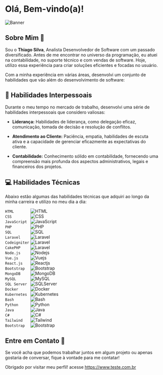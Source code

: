 # Olá, Bem-vindo(a)! 

![Banner](https://fotodicasbrasil.com.br/wp-content/uploads/2018/04/2.5-Fotos-Panor%C3%A2micas-Inspiradoras-e-Como-Tirar-as-Suas-Pr%C3%B3prias.jpg)

## Sobre Mim 📝

Sou o **Thiago Silva**, Analista Desenvolvedor de Software com um passado diversificado. Antes de me encontrar no universo da programação, eu atuei na contabilidade, no suporte técnico e com vendas de software. Hoje, utilizo essa experiência para criar soluções eficientes e focadas no usuário.

Com a minha experiência em várias áreas, desenvolvi um conjunto de habilidades que vão além do desenvolvimento de software:

## 🧠 Habilidades Interpessoais

Durante o meu tempo no mercado de trabalho, desenvolvi uma série de habilidades interpessoais que considero valiosas:

- **Liderança:** Habilidades de liderança, como delegação eficaz, comunicação, tomada de decisão e resolução de conflitos.

- **Atendimento ao Cliente:** Paciência, empatia, habilidades de escuta ativa e a capacidade de gerenciar eficazmente as expectativas do cliente.

- **Contabilidade:** Conhecimento sólido em contabilidade, fornecendo uma compreensão mais profunda dos aspectos administrativos, legais e financeiros dos projetos.

## 💻 Habilidades Técnicas

Abaixo estão algumas das habilidades técnicas que adquiri ao longo da minha carreira e utilizo no meu dia a dia:

`HTML       ` ![HTML](https://progress-bar.dev/50)  
`CSS        ` ![CSS](https://progress-bar.dev/30)  
`JavaScript ` ![JavaScript](https://progress-bar.dev/60)  
`PHP        ` ![PHP](https://progress-bar.dev/80)  
`SQL        ` ![SQL](https://progress-bar.dev/80)  
`Laravel    ` ![Laravel](https://progress-bar.dev/70)  
`Codeigniter` ![Laravel](https://progress-bar.dev/70)  
`CakePHP    ` ![Laravel](https://progress-bar.dev/70)  
`Node.js    ` ![Nodejs](https://progress-bar.dev/60)  
`Vue.js     ` ![Vuejs](https://progress-bar.dev/50)  
`React.js   ` ![Reactjs](https://progress-bar.dev/50)  
`Bootstrap  ` ![Bootstrap](https://progress-bar.dev/70)  
`MongoDB    ` ![MongoDB](https://progress-bar.dev/40)  
`MySQL      ` ![MySQL](https://progress-bar.dev/80)  
`SQL Server ` ![SQLServer](https://progress-bar.dev/50)  
`Docker     ` ![Docker](https://progress-bar.dev/80)  
`Kubernetes ` ![Kubernetes](https://progress-bar.dev/60)  
`Bash       ` ![Bash](https://progress-bar.dev/50)  
`Python     ` ![Python](https://progress-bar.dev/50)  
`Java       ` ![Java](https://progress-bar.dev/40)  
`C#         ` ![C#](https://progress-bar.dev/40)  
`Tailwind   ` ![Tailwind](https://progress-bar.dev/30)  
`Bootstrap  ` ![Bootstrap](https://progress-bar.dev/50)

## Entre em Contato 💌

Se você acha que podemos trabalhar juntos em algum projeto ou apenas gostaria de conversar, fique à vontade para me contatar!

Obrigado por visitar meu perfil! acesse https://www.teste.com.br
